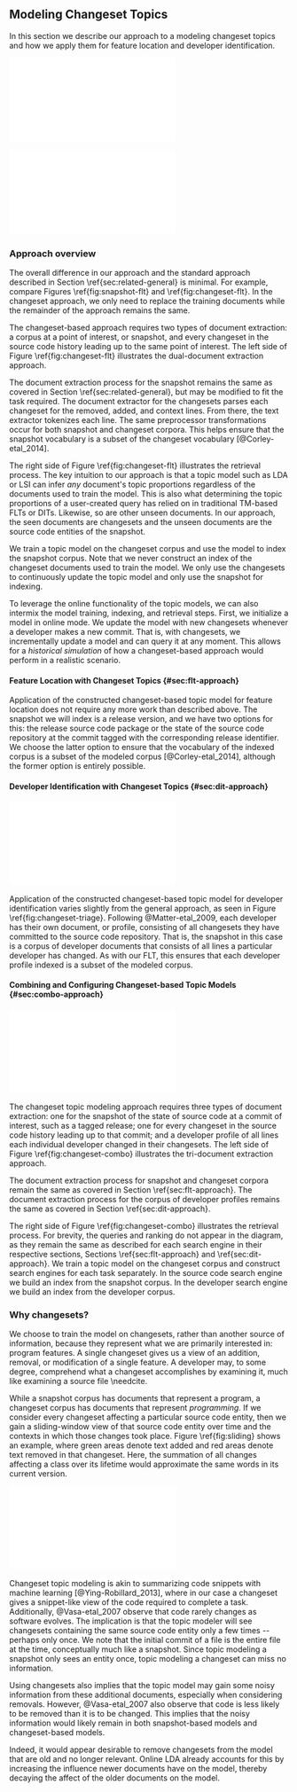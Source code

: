 ## Modeling Changeset Topics

In this section we describe our approach to a modeling changeset topics and how
we apply them for feature location and developer identification.

![Constructing a search engine with snapshots\label{fig:snapshot-flt}](figures/snapshot-flt.pdf)

![Constructing a search engine from changesets\label{fig:changeset-flt}](figures/changeset-flt.pdf)

### Approach overview

The overall difference in our approach and the standard approach
described in Section \ref{sec:related-general} is minimal.  For example,
compare Figures \ref{fig:snapshot-flt} and \ref{fig:changeset-flt}.  In the
changeset approach, we only need to replace the training documents while the
remainder of the approach remains the same.

The changeset-based approach requires two types of document extraction: a
corpus at a point of interest, or snapshot, and every changeset in the source
code history leading up to the same point of interest.  The left side of Figure
\ref{fig:changeset-flt} illustrates the dual-document extraction approach.

The document extraction process for the snapshot remains the same as covered in
Section \ref{sec:related-general}, but may be modified to fit the task
required.  The document extractor for the changesets parses each changeset for
the removed, added, and context lines.  From there, the text extractor
tokenizes each line.  The same preprocessor transformations occur for both
snapshot and changeset corpora.  This helps ensure that the snapshot vocabulary
is a subset of the changeset vocabulary [@Corley-etal_2014].

The right side of Figure \ref{fig:changeset-flt} illustrates the retrieval
process.  The key intuition to our approach is that a topic model such as LDA
or LSI can infer *any* document's topic proportions regardless of the documents
used to train the model.  This is also what determining the topic proportions
of a user-created query has relied on in traditional TM-based FLTs or DITs.
Likewise, so are other unseen documents.  In our approach, the seen documents
are changesets and the unseen documents are the source code entities of the
snapshot.

We train a topic model on the changeset corpus and use the model to
index the snapshot corpus.  Note that we never construct an index of the
changeset documents used to train the model.  We only use the changesets to
continuously update the topic model and only use the snapshot for indexing.

To leverage the online functionality of the topic models, we can also intermix
the model training, indexing, and retrieval steps.  First, we initialize a
model in online mode.  We update the model with new changesets whenever a
developer makes a new commit.  That is, with changesets, we incrementally
update a model and can query it at any moment.  This allows for a *historical
simulation* of how a changeset-based approach would perform in a realistic
scenario.

#### Feature Location with Changeset Topics {#sec:flt-approach}

Application of the constructed changeset-based topic model for feature location
does not require any more work than described above.  The snapshot we will
index is a release version, and we have two options for this:  the release
source code package or the state of the source code repository at the commit
tagged with the corresponding release identifier.  We choose the latter option
to ensure that the vocabulary of the indexed corpus is a subset of the modeled
corpus [@Corley-etal_2014], although the former option is entirely possible.

#### Developer Identification with Changeset Topics {#sec:dit-approach}

![Developer identification using changesets\label{fig:changeset-triage}](figures/changeset-triage.pdf)

Application of the constructed changeset-based topic model for developer
identification varies slightly from the general approach, as seen in Figure
\ref{fig:changeset-triage}.  Following @Matter-etal_2009, each developer has
their own document, or profile, consisting of all changesets they have
committed to the source code repository.  That is, the snapshot in this case is
a corpus of developer documents that consists of all lines a particular
developer has changed.  As with our FLT, this ensures that each developer
profile indexed is a subset of the modeled corpus.

<!-- TODO better off in config section?
 There may be weighting
schemes to this [@Shokripour-etal_2013], such as only considering words which
they have added or removed, while ignoring context words, but we do not
investigate that at this time.
-->

#### Combining and Configuring Changeset-based Topic Models {#sec:combo-approach}

![Combining changeset-based feature location and developer identification
\label{fig:changeset-combo}](figures/changeset-combo.pdf)

The changeset topic modeling approach requires three types of document
extraction: one for the snapshot of the state of source code at a commit of
interest, such as a tagged release; one for every changeset in the source
code history leading up to that commit; and a developer profile of all lines
each individual developer changed in their changesets.  The left side of Figure
\ref{fig:changeset-combo} illustrates the tri-document extraction approach.

The document extraction process for snapshot and changeset corpora remain the
same as covered in Section \ref{sec:flt-approach}.  The document extraction
process for the corpus of developer profiles remains the same as covered in
Section \ref{sec:dit-approach}.

The right side of Figure \ref{fig:changeset-combo} illustrates the retrieval
process.  For brevity, the queries and ranking do not appear in the diagram, as
they remain the same as described for each search engine in their respective
sections, Sections \ref{sec:flt-approach} and \ref{sec:dit-approach}.  We train
a topic model on the changeset corpus and construct search engines for each
task separately.  In the source code search engine we build an index from the
snapshot corpus.  In the developer search engine we build an index from the
developer corpus.

### Why changesets?

We choose to train the model on changesets, rather than another source of
information, because they represent what we are primarily interested in:
program features.  A single changeset gives us a view of an addition, removal,
or modification of a single feature.  A developer may, to some degree,
comprehend what a changeset accomplishes by examining it, much like examining a
source file \needcite.

While a snapshot corpus has documents that represent a program, a changeset
corpus has documents that represent *programming*.  If we consider every
changeset affecting a particular source code entity, then we gain a
sliding-window view of that source code entity over time and the contexts in
which those changes took place.  Figure \ref{fig:sliding} shows an example,
where green areas denote text added and red areas denote text removed in that
changeset.  Here, the summation of all changes affecting a class over its
lifetime would approximate the same words in its current version.

![Changesets over time approximate a
Snapshot\label{fig:sliding}](figures/sliding_window_example.pdf)

Changeset topic modeling is akin to summarizing code snippets with machine
learning [@Ying-Robillard_2013], where in our case a changeset gives a
snippet-like view of the code required to complete a task.  Additionally,
@Vasa-etal_2007 observe that code rarely changes as software evolves.  The
implication is that the topic modeler will see changesets containing the same
source code entity only a few times -- perhaps only once.  We note that the
initial commit of a file is the entire file at the time, conceptually much like
a snapshot.  Since topic modeling a snapshot only sees an entity once, topic
modeling a changeset can miss no information.

Using changesets also implies that the topic model may gain some noisy
information from these additional documents, especially when considering
removals.  However, @Vasa-etal_2007 also observe that code is less likely to be
removed than it is to be changed.  This implies that the noisy information
would likely remain in both snapshot-based models and changeset-based models.

Indeed, it would appear desirable to remove changesets from the model that are
old and no longer relevant.  Online LDA already accounts for this by increasing
the influence newer documents have on the model, thereby decaying the affect of
the older documents on the model.

